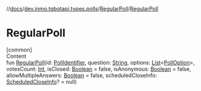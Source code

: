 //[docs](../../../index.md)/[dev.inmo.tgbotapi.types.polls](../index.md)/[RegularPoll](index.md)/[RegularPoll](-regular-poll.md)



# RegularPoll  
[common]  
Content  
fun [RegularPoll](-regular-poll.md)(id: [PollIdentifier](../../dev.inmo.tgbotapi.types/index.md#%5Bdev.inmo.tgbotapi.types%2FPollIdentifier%2F%2F%2FPointingToDeclaration%2F%5D%2FClasslikes%2F625018081), question: [String](https://kotlinlang.org/api/latest/jvm/stdlib/kotlin/-string/index.html), options: [List](https://kotlinlang.org/api/latest/jvm/stdlib/kotlin.collections/-list/index.html)<[PollOption](../-poll-option/index.md)>, votesCount: [Int](https://kotlinlang.org/api/latest/jvm/stdlib/kotlin/-int/index.html), isClosed: [Boolean](https://kotlinlang.org/api/latest/jvm/stdlib/kotlin/-boolean/index.html) = false, isAnonymous: [Boolean](https://kotlinlang.org/api/latest/jvm/stdlib/kotlin/-boolean/index.html) = false, allowMultipleAnswers: [Boolean](https://kotlinlang.org/api/latest/jvm/stdlib/kotlin/-boolean/index.html) = false, scheduledCloseInfo: [ScheduledCloseInfo](../-scheduled-close-info/index.md)? = null)  



